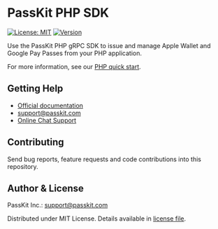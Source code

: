 # PassKit PHP SDK

[![License: MIT](https://img.shields.io/badge/License-MIT-yellow.svg)](https://opensource.org/licenses/MIT)
[![Version](http://poser.pugx.org/passkit/passkit-php-grpc-sdk/version)](https://packagist.org/packages/passkit/passkit-php-grpc-sdk)

Use the PassKit PHP gRPC SDK to issue and manage Apple Wallet and Google Pay Passes from your PHP application.

For more information, see our [PHP quick start](https://github.com/PassKit/passkit-php-quickstart).

## Getting Help
- [Official documentation](https://docs.passkit.io/)
- [support@passkit.com](mailto:support@passkit.com)
- [Online Chat Support](https://app.passkit.com/)

## Contributing
Send bug reports, feature requests and code contributions into this repository.

## Author & License
PassKit Inc.: [support@passkit.com](mailto:support@passkit.com)

Distributed under MIT License. Details available in [license file](LICENSE).
